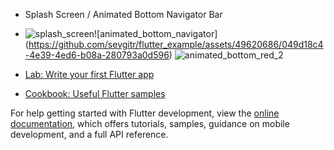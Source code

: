 - Splash Screen  / Animated Bottom Navigator Bar
- ![splash_screen](https://github.com/sevgitr/flutter_example/assets/49620686/aafa5038-213a-4888-a250-a9d4460424d6)![animated_bottom_navigator] (https://github.com/sevgitr/flutter_example/assets/49620686/049d18c4-4e39-4ed6-b08a-280793a0d596) ![animated_bottom_red_2](https://github.com/sevgitr/flutter_example/assets/49620686/99253ed5-1f86-4a48-bfed-a7ea35611339)









- [Lab: Write your first Flutter app](https://docs.flutter.dev/get-started/codelab)
- [Cookbook: Useful Flutter samples](https://docs.flutter.dev/cookbook)

For help getting started with Flutter development, view the
[online documentation](https://docs.flutter.dev/), which offers tutorials,
samples, guidance on mobile development, and a full API reference.
